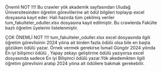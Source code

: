 Önemli NOT !!!!
Bu crawler yök akademik sayfasından Uludağ Üniversitesinden öğretim görevlilerine ait ödül bilgileri toplayıp excel dosyasına kayıt eder.
Hali hazırda tüm çekilmiş veriler tum_fakulteler_oduller.xlsx dosyasına kayıt edilmiştir.
Bu crawlerda Fakülte bazlı öğretim üyelerini listelenmiştir.

ÇOK ÖNEMLİ NOT !!!!
tum_fakulteler_oduller.xlsx excel dosyasında ilgili öğretim görevlisinin 2024 yılına ait birden fazla ödülü olsa bile en başta gözüken ödülü yazar. Örnek vermek gerekirse İsmail Güngör 2024 yılında En iyi bilişimci ödülü , Yapay zekayı geliştirme ödülü yazıyorsa excel dosyasında
sadece En iyi Bilişimci ödülü yazar.Yök akedemikten ilgili öğretim görevlisini aratıp 2024 yılına ait ödüllere bakmak gerekebilir.
